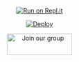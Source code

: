 <div align="center">
  
[![Run on Repl.it](https://www.linkpicture.com/q/Untitled-3_10.jpg)](https://replit.com/ramananser444/Raganork-QR)

[![Deploy](https://www.linkpicture.com/q/heroku.jpg)](https://heroku.com/deploy?template=https://github.com/phathicusthiccy/Raganork.git)
     
<a href="https://bit.ly/raganork"><img src="https://i0.wp.com/www.printinlondon.co.uk/blog/wp-content/uploads/2017/07/visit-website-button.png?ssl=1" alt="Join our group" height="50" width="150" border="0"></a>

